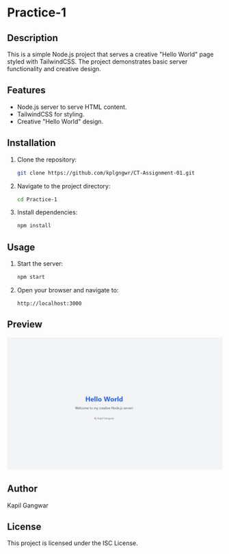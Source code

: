 # Practice-1

## Description
This is a simple Node.js project that serves a creative "Hello World" page styled with TailwindCSS. The project demonstrates basic server functionality and creative design.

## Features
- Node.js server to serve HTML content.
- TailwindCSS for styling.
- Creative "Hello World" design.

## Installation
1. Clone the repository:
   ```bash
   git clone https://github.com/kplgngwr/CT-Assignment-01.git
   ```
2. Navigate to the project directory:
   ```bash
   cd Practice-1
   ```
3. Install dependencies:
   ```bash
   npm install
   ```

## Usage
1. Start the server:
   ```bash
   npm start
   ```
2. Open your browser and navigate to:
   ```
   http://localhost:3000
   ```

## Preview
![Hello World Preview](./image.png)

## Author
Kapil Gangwar

## License
This project is licensed under the ISC License.
